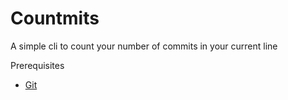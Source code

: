 # Countmits

A simple cli to count your number of commits in your current line

Prerequisites

- [Git](https://git-scm.com/)
